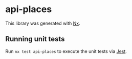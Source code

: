 # api-places

This library was generated with [Nx](https://nx.dev).

## Running unit tests

Run `nx test api-places` to execute the unit tests via [Jest](https://jestjs.io).
